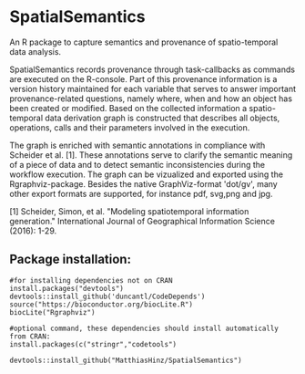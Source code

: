 # SpatialSemantics

An R package to capture semantics and provenance of spatio-temporal data analysis.

SpatialSemantics records provenance through task-callbacks as commands are executed on the R-console. Part of this provenance information is a version history maintained for each variable that serves to answer important provenance-related questions, namely where, when and how an object has been created or modified. Based on the collected information a spatio-temporal data derivation graph is constructed that describes all objects, operations, calls and their parameters involved in the execution. 

The graph is enriched with semantic annotations in compliance with Scheider et al. [1]. These annotations serve to clarify the semantic meaning of a piece of data and to detect semantic inconsistencies during the workflow execution. The graph can be vizualized and exported using the Rgraphviz-package. Besides the native GraphViz-format 'dot/gv', many other export formats are supported, for instance pdf, svg,png and jpg. 
    
  [1] Scheider, Simon, et al. "Modeling spatiotemporal information generation." International Journal of Geographical Information Science (2016): 1-29.

## Package installation:

```
#for installing dependencies not on CRAN
install.packages("devtools")
devtools::install_github('duncantl/CodeDepends')
source("https://bioconductor.org/biocLite.R")
biocLite("Rgraphviz")

#optional command, these dependencies should install automatically from CRAN:
install.packages(c("stringr","codetools")

devtools::install_github("MatthiasHinz/SpatialSemantics")
```
